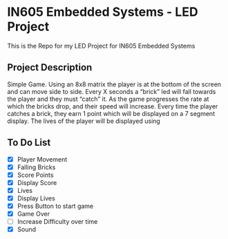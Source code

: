 # IN605 Embedded Systems - LED Project
This is the Repo for my LED Project for IN605 Embedded Systems
## Project Description
Simple Game. Using an 8x8 matrix the player is at the bottom of the screen and can move side to side. Every X seconds a “brick” led will fall towards the player and they must “catch” it. As the game progresses the rate at which the bricks drop, and their speed will increase. Every time the player catches a brick, they earn 1 point which will be displayed on a 7 segment display. The lives of the player will be displayed using
## To Do List
- [x] Player Movement
- [x] Falling Bricks
- [x] Score Points
- [x] Display Score
- [x] Lives
- [x] Display Lives
- [x] Press Button to start game
- [x] Game Over
- [ ] Increase Difficulty over time
- [x] Sound
